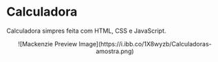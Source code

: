 # Calculadora

Calculadora simpres feita com HTML, CSS e JavaScript.

<div align="center">
![Mackenzie Preview Image](https://i.ibb.co/1X8wyzb/Calculadoras-amostra.png)
</div>
